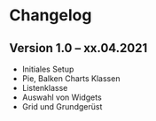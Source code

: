 Changelog
=========

Version 1.0 – xx.04.2021
--------------------------

- Initiales Setup
- Pie, Balken Charts Klassen
- Listenklasse
- Auswahl von Widgets
- Grid und Grundgerüst
